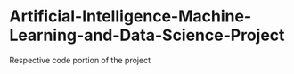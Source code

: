 # Artificial-Intelligence-Machine-Learning-and-Data-Science-Project
Respective code portion of the project
